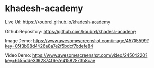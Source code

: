 # khadesh-academy

Live Url: https://koubrel.github.io/khadesh-academy

Github Repository: https://github.com/koubrel/khadesh-academy

Image Demo: https://www.awesomescreenshot.com/image/45705599?key=05f3b98d4426a8a7e2f5bdcf7bdefe84

Video Demo: https://www.awesomescreenshot.com/video/24504220?key=6555dde3392874f6e2e41582873b8cae
